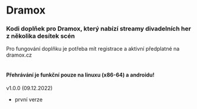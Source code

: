 <h1>Dramox</h1>
<p>
<h3>Kodi doplňek pro Dramox, který nabízí streamy divadelních her z několika desítek scén</h3>
<p>
Pro fungování doplňku je potřeba mít registrace a aktivní předplatné na dramox.cz<br><br>
<h4>Přehrávání je funkční pouze na linuxu (x86-64) a androidu!</h4>

v1.0.0 (09.12.2022)<br>
- první verze<br><br>
</p>
